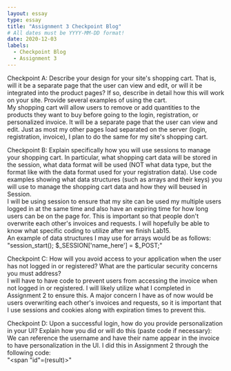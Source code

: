 ```yaml
---
layout: essay
type: essay
title: "Assignment 3 Checkpoint Blog"
# All dates must be YYYY-MM-DD format!
date: 2020-12-03
labels:
  - Checkpoint Blog
  - Assignment 3
---
```


Checkpoint A:
Describe your design for your site's shopping cart. That is, will it be a separate page that the user can view and edit, or will it be integrated into the product pages? If so, describe in detail how this will work on your site. Provide several examples of using the cart. <br>
My shopping cart will allow users to remove or add quantities to the products they want to buy before going to the login, registration, or personalized invoice. It will be a separate page that the user can view and edit. Just as most my other pages load separated on the server (login, registration, invoice), I plan to do the same for my site's shopping cart. <br>

Checkpoint B:
Explain specifically how you will use sessions to manage your shopping cart. In particular, what shopping cart data will be stored in the session, what data format will be used (NOT what data type, but the format like with the data format used for your registration data). Use code examples showing what data structures (such as arrays and their keys) you will use to manage the shopping cart data and how they will beused in Session. <br>
I will be using session to ensure that my site can be used my multiple users logged in at the same time and also have an expiring time for how long users can be on the page for. This is important so that people don't overwrite each other's invoices and requests. I will hopefully be able to know what specific coding to utilize after we finish Lab15. <br>
An example of data structures I may use for arrays would be as follows: "session_start();
 $_SESSION['name_here'] = $_POST;" <br>

Checkpoint C:
How will you avoid access to your application when the user has not logged in or registered? What are the particular security concerns you must address? <br>
I will have to have code to prevent users from accessing the invoice when not logged in or registered. I will likely utilize what I completed in Assignment 2 to ensure this. A major concern I have as of now would be users overwriting each other's invoices and requests, so it is important that I use sessions and cookies along with expiration times to prevent this. <br>

Checkpoint D:
Upon a successful login, how do you provide personalization in your UI? Explain how you did or will do this (paste code if necessary): <br>
We can reference the username and have their name appear in the invoice to have personalization in the UI. I did this in Assignment 2 through the following code: <br>
"<span "id"=(result)>"</span> 
<script> { document.getElementById("result").innerHTML = localStorage.getItem("textvalue"); }' <br>
  <br>

Checkpoint E:
If you are working with partners, how will you split up the work in your team so that you are working in parallel as effectively as possible? That is, who is doing what and when? <br>
I will be doing this assignment by myself. 
<br>

Checkpoint F:
How are you approching Assigment 3 differently than Aassignment 2? <br>
I am approaching this Assignment 3 differently in that I hope to reach out for help and ask questions in class when I need help. I often try to figure things out my own by searching online, but that doesn't always prove helpful. I definitely want to continue starting ahead early so that I am not rushing to finish before the deadline. This assignment is very important, so I want to fix and understand any mistakes I made in the previous assignments so I do not make the same errors again.
 
